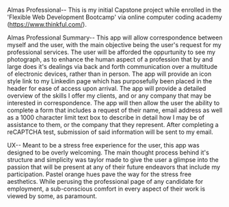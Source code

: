Almas Professional--
This is my initial Capstone project while enrolled in the 'Flexible Web Development Bootcamp' via online computer coding academy (https://www.thinkful.com/).

Almas Professional Summary--
This app will allow correspondence between myself and the user, with the main objective being the user's request for my professional services.
The user will be afforded the oppurtunity to see my photograph, as to enhance the human aspect of a profession that by and large
does it's dealings via back and forth communication over a multitude of electronic devices, rather than in person.
The app will provide an icon style link to my Linkedin page which has purposefully been placed in the header for ease of access upon arrival.
The app will provide a detailed overview of the skills I offer my clients, and or any company that may be interested in correspondence.
The app will then allow the user the ability to complete a form that includes a request of their name, email address as well
as a 1000 character limit text box to describe in detail how I may be of assistance to them, or the company that they represent.
After completing a reCAPTCHA test, submission of said information will be sent to my email.

UX--
Meant to be a stress free experience for the user, this app was designed to be overly welcoming.  The main thought process behind
it's structure and simplicity was taylor made to give the user a glimpse into the passion that will be present at any of their future endeavors that include my participation.  Pastel orange hues pave the way for the stress free aesthetics. While perusing the professional page of any candidate for employment, a sub-conscious comfort in every aspect of their work is viewed by some, as paramount.
